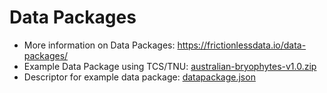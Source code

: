 # Data Packages

- More information on Data Packages: https://frictionlessdata.io/data-packages/
- Example Data Package using TCS/TNU: [australian-bryophytes-v1.0.zip](https://github.com/tdwg/tnc/blob/master/examples/datapackage/australian-bryophytes-v1.0.zip)
- Descriptor for example data package: [datapackage.json](https://github.com/tdwg/tnc/blob/master/examples/datapackage/datapackage.json)